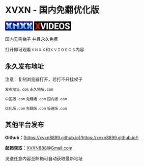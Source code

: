 # XVXN - 国内免翻优化版

<img src="/img/xn.png" width = 90 height = 30> <img src="/img/xv.png" width = 120 height = 30>

国内无需梯子 并且永久免费

打开即可观看`ＸＮＸＸ`和`ＸＶＩＤＥＯＳ`内容

## 永久发布地址

注意：复制浏览器打开，若打不开挂梯子

`发布地址.com` `永久地址.com`

`中国版.com` `免翻墙.com` `国内版.com`

`优化版.com` `免翻版.com` `极速版.com`

## 其他平台发布

__Github：__[https://xvxn8899.github.io](https://xvxn8899.github.io/)

__邮箱获取：__[XVXN888@Gmail.com](mailto:xvxn888@gmail.com)

发送任意内容至邮箱可自动获取最新地址
